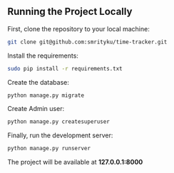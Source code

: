 ## Running the Project Locally

First, clone the repository to your local machine:

```bash
git clone git@github.com:smrityku/time-tracker.git
```

Install the requirements:

```bash
sudo pip install -r requirements.txt
```

Create the database:

```bash
python manage.py migrate
```

Create Admin user:

```bash
python manage.py createsuperuser
```

Finally, run the development server:

```bash
python manage.py runserver
```

The project will be available at **127.0.0.1:8000**
